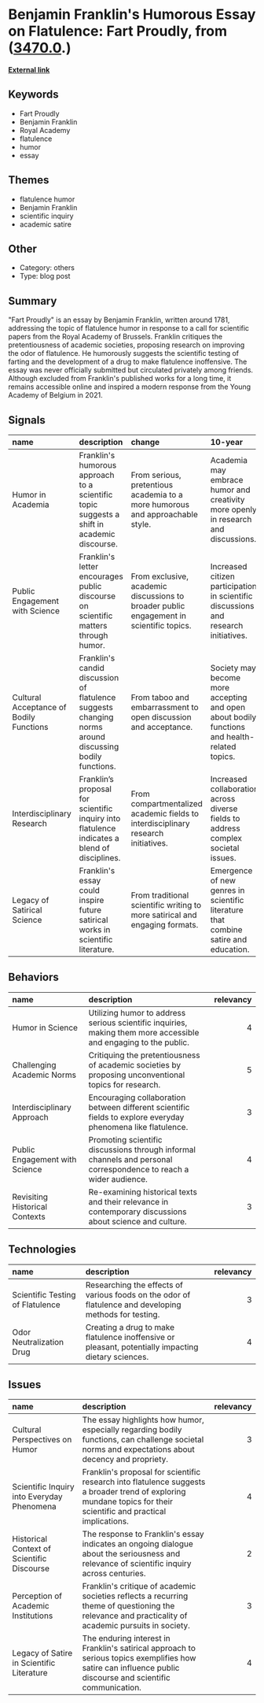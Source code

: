 # __Benjamin Franklin's Humorous Essay on Flatulence: Fart Proudly__, from ([3470.0](https://kghosh.substack.com/p/3470.0).)

__[External link](https://en.wikipedia.org/wiki/Fart_Proudly)__



## Keywords

* Fart Proudly
* Benjamin Franklin
* Royal Academy
* flatulence
* humor
* essay

## Themes

* flatulence humor
* Benjamin Franklin
* scientific inquiry
* academic satire

## Other

* Category: others
* Type: blog post

## Summary

"Fart Proudly" is an essay by Benjamin Franklin, written around 1781, addressing the topic of flatulence humor in response to a call for scientific papers from the Royal Academy of Brussels. Franklin critiques the pretentiousness of academic societies, proposing research on improving the odor of flatulence. He humorously suggests the scientific testing of farting and the development of a drug to make flatulence inoffensive. The essay was never officially submitted but circulated privately among friends. Although excluded from Franklin's published works for a long time, it remains accessible online and inspired a modern response from the Young Academy of Belgium in 2021.

## Signals

| name                                    | description                                                                                            | change                                                                                  | 10-year                                                                                      | driving-force                                                                           |   relevancy |
|:----------------------------------------|:-------------------------------------------------------------------------------------------------------|:----------------------------------------------------------------------------------------|:---------------------------------------------------------------------------------------------|:----------------------------------------------------------------------------------------|------------:|
| Humor in Academia                       | Franklin's humorous approach to a scientific topic suggests a shift in academic discourse.             | From serious, pretentious academia to a more humorous and approachable style.           | Academia may embrace humor and creativity more openly in research and discussions.           | A growing desire for relatability and engagement in academic communications.            |           4 |
| Public Engagement with Science          | Franklin's letter encourages public discourse on scientific matters through humor.                     | From exclusive, academic discussions to broader public engagement in scientific topics. | Increased citizen participation in scientific discussions and research initiatives.          | The democratization of science and the rise of public interest in scientific literacy.  |           5 |
| Cultural Acceptance of Bodily Functions | Franklin's candid discussion of flatulence suggests changing norms around discussing bodily functions. | From taboo and embarrassment to open discussion and acceptance.                         | Society may become more accepting and open about bodily functions and health-related topics. | A push for mental health awareness and body positivity, leading to destigmatization.    |           3 |
| Interdisciplinary Research              | Franklin’s proposal for scientific inquiry into flatulence indicates a blend of disciplines.           | From compartmentalized academic fields to interdisciplinary research initiatives.       | Increased collaboration across diverse fields to address complex societal issues.            | Recognition of the interconnectedness of various fields in solving real-world problems. |           4 |
| Legacy of Satirical Science             | Franklin's essay could inspire future satirical works in scientific literature.                        | From traditional scientific writing to more satirical and engaging formats.             | Emergence of new genres in scientific literature that combine satire and education.          | The need for engaging and accessible science communication to capture public interest.  |           3 |

## Behaviors

| name                           | description                                                                                                       |   relevancy |
|:-------------------------------|:------------------------------------------------------------------------------------------------------------------|------------:|
| Humor in Science               | Utilizing humor to address serious scientific inquiries, making them more accessible and engaging to the public.  |           4 |
| Challenging Academic Norms     | Critiquing the pretentiousness of academic societies by proposing unconventional topics for research.             |           5 |
| Interdisciplinary Approach     | Encouraging collaboration between different scientific fields to explore everyday phenomena like flatulence.      |           3 |
| Public Engagement with Science | Promoting scientific discussions through informal channels and personal correspondence to reach a wider audience. |           4 |
| Revisiting Historical Contexts | Re-examining historical texts and their relevance in contemporary discussions about science and culture.          |           3 |

## Technologies

| name                             | description                                                                                            |   relevancy |
|:---------------------------------|:-------------------------------------------------------------------------------------------------------|------------:|
| Scientific Testing of Flatulence | Researching the effects of various foods on the odor of flatulence and developing methods for testing. |           3 |
| Odor Neutralization Drug         | Creating a drug to make flatulence inoffensive or pleasant, potentially impacting dietary sciences.    |           4 |

## Issues

| name                                       | description                                                                                                                                                       |   relevancy |
|:-------------------------------------------|:------------------------------------------------------------------------------------------------------------------------------------------------------------------|------------:|
| Cultural Perspectives on Humor             | The essay highlights how humor, especially regarding bodily functions, can challenge societal norms and expectations about decency and propriety.                 |           3 |
| Scientific Inquiry into Everyday Phenomena | Franklin's proposal for scientific research into flatulence suggests a broader trend of exploring mundane topics for their scientific and practical implications. |           4 |
| Historical Context of Scientific Discourse | The response to Franklin's essay indicates an ongoing dialogue about the seriousness and relevance of scientific inquiry across centuries.                        |           2 |
| Perception of Academic Institutions        | Franklin's critique of academic societies reflects a recurring theme of questioning the relevance and practicality of academic pursuits in society.               |           3 |
| Legacy of Satire in Scientific Literature  | The enduring interest in Franklin's satirical approach to serious topics exemplifies how satire can influence public discourse and scientific communication.      |           4 |